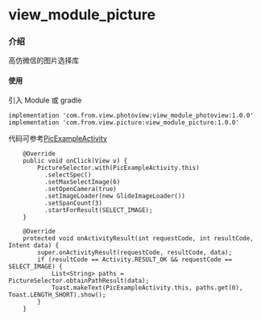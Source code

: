 # view_module_picture

### 介绍
高仿微信的图片选择库

#### 使用
引入 Module 或 gradle
```
implementation 'com.from.view.photoview:view_module_photoview:1.0.0'
implementation 'com.from.view.picture:view_module_picture:1.0.0'

```
代码可参考[PicExampleActivity](https://github.com/xwc520/BusinessComponent/blob/master/app/src/main/java/me/businesscomponent/activity/PicExampleActivity.java)
```
    @Override
    public void onClick(View v) {
        PictureSelector.with(PicExampleActivity.this)
          .selectSpec()
          .setMaxSelectImage(6)
          .setOpenCamera(true)
          .setImageLoader(new GlideImageLoader())
          .setSpanCount(3)
          .startForResult(SELECT_IMAGE);
    }

    @Override
    protected void onActivityResult(int requestCode, int resultCode, Intent data) {
        super.onActivityResult(requestCode, resultCode, data);
        if (resultCode == Activity.RESULT_OK && requestCode == SELECT_IMAGE) {
            List<String> paths = PictureSelector.obtainPathResult(data);
            Toast.makeText(PicExampleActivity.this, paths.get(0), Toast.LENGTH_SHORT).show();
        }
    }

```





